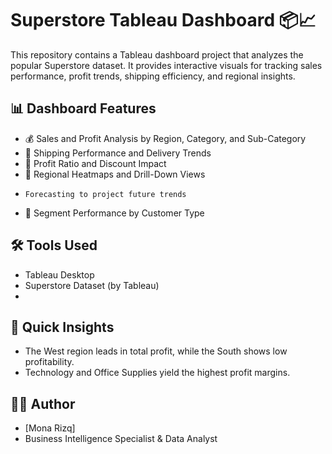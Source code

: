 # Superstore Tableau Dashboard 📦📈

This repository contains a Tableau dashboard project that analyzes the popular Superstore dataset. It provides interactive visuals for tracking sales performance, profit trends, shipping efficiency, and regional insights.


## 📊 Dashboard Features

- 💰 Sales and Profit Analysis by Region, Category, and Sub-Category
- 🚚 Shipping Performance and Delivery Trends
- 🧩 Profit Ratio and Discount Impact
- 🧭 Regional Heatmaps and Drill-Down Views
-     Forecasting to project future trends
- 👥 Segment Performance by Customer Type

## 🛠️ Tools Used
- Tableau Desktop
- Superstore Dataset (by Tableau)
- 

## 🚀 Quick Insights
- The West region leads in total profit, while the South shows low profitability.
- Technology and Office Supplies yield the highest profit margins.
  
## 🙋‍♀️ Author
- [Mona Rizq]
- Business Intelligence Specialist & Data Analyst
  
